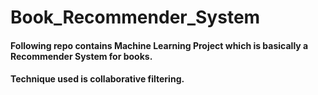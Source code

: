 # Book_Recommender_System

#### Following repo contains Machine Learning Project which is basically a Recommender System for books.
#### Technique used is collaborative filtering.
